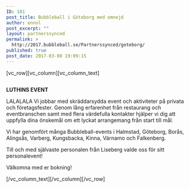 ```yaml
---
ID: 181
post_title: Bubbleball i Göteborg med omnejd
author: ennol
post_excerpt: ""
layout: partnerssynced
permalink: >
  http://2017.bubbleball.se/Partnerssynced/goteborg/
published: true
post_date: 2017-03-08 19:09:15
---
```

[vc_row][vc_column][vc_column_text]
<div id="block_container_87785171" class="block_container presentation_image_block">
<div id="block_87785171">
<div class="h24_normal_text">
<div class="h24_image_block_align h24_image_block_align_left h24_image_block_radius_medium "><img id="block_img_87785171" class="presentation_image_block_image" title="" src="http://dst15js82dk7j.cloudfront.net/183390/46431628-TfvyH.jpg" alt="" /></div>
</div>
</div>
</div>
<div id="block_container_87784889" class="block_container standard_text_block text_block">
<div id="block_87784889">
<div id="block_87784889_text_content" class="text_content">

<strong>LUTHINS EVENT</strong>

LALALALA 
Vi jobbar med skräddarsydda event och aktiviteter på privata och företagsfester. Genom lång erfarenhet från restaurang och eventbranschen samt med flera värdefulla kontakter hjälper vi dig att uppfylla dina önskemål om ett lyckat arrangemang från start till mål.

Vi har genomfört många Bubbleball-events i Halmstad, Göteborg, Borås, Alingsås, Varberg, Kungsbacka, Kinna, Värnamo och Falkenberg.

Till och med självaste personalen från Liseberg valde oss för sitt personalevent!

Välkomna med er bokning!

</div>
</div>
</div>
[/vc_column_text][/vc_column][/vc_row]
